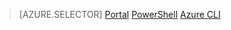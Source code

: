 > [AZURE.SELECTOR]
[Portal](..\articles\virtual-network\virtual-network-manage-nsg-portal.md)
[PowerShell](..\articles\virtual-network\virtual-network-manage-nsg-ps.md)
[Azure CLI](..\articles\virtual-network\virtual-network-manage-nsg-cli.md)

<!---HONumber=AcomDC_0323_2016-->